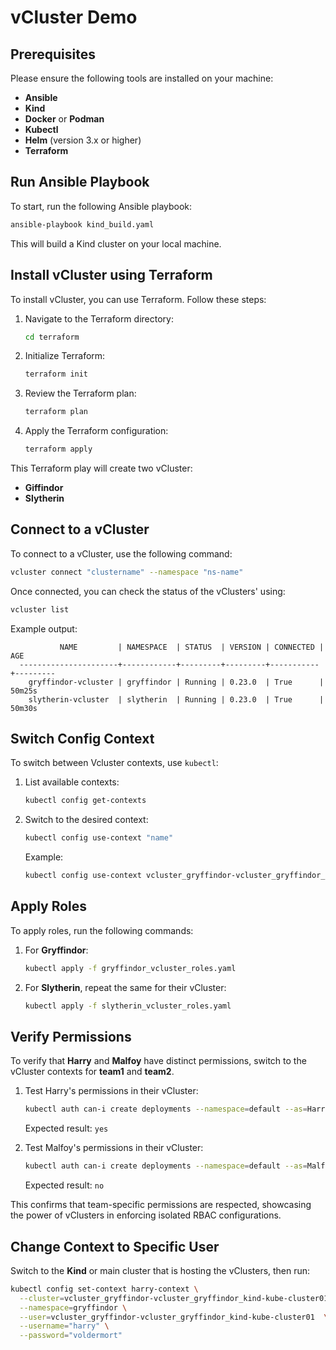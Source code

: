 # vCluster Demo

## Prerequisites

Please ensure the following tools are installed on your machine:

- **Ansible**
- **Kind**
- **Docker** or **Podman**
- **Kubectl**
- **Helm** (version 3.x or higher)
- **Terraform**

## Run Ansible Playbook

To start, run the following Ansible playbook:

```bash
ansible-playbook kind_build.yaml
```

This will build a Kind cluster on your local machine.

## Install vCluster using Terraform

To install vCluster, you can use Terraform. Follow these steps:

1. Navigate to the Terraform directory:
   ```bash
   cd terraform
   ```

2. Initialize Terraform:
   ```bash
   terraform init
   ```

3. Review the Terraform plan:
   ```bash
   terraform plan
   ```

4. Apply the Terraform configuration:
   ```bash
   terraform apply
   ```

This Terraform play will create two vCluster:

- **Giffindor**
- **Slytherin**

## Connect to a vCluster

To connect to a vCluster, use the following command:

```bash
vcluster connect "clustername" --namespace "ns-name"
```

Once connected, you can check the status of the vClusters' using:

```bash
vcluster list
```

Example output:

```
           NAME         | NAMESPACE  | STATUS  | VERSION | CONNECTED |  AGE
  ----------------------+------------+---------+---------+-----------+---------
    gryffindor-vcluster | gryffindor | Running | 0.23.0  | True      | 50m25s
    slytherin-vcluster  | slytherin  | Running | 0.23.0  | True      | 50m30s
```

## Switch Config Context

To switch between Vcluster contexts, use `kubectl`:

1. List available contexts:
   ```bash
   kubectl config get-contexts
   ```

2. Switch to the desired context:
   ```bash
   kubectl config use-context "name"
   ```

   Example:
   ```bash
   kubectl config use-context vcluster_gryffindor-vcluster_gryffindor_kind-kube-cluster01
   ```

## Apply Roles

To apply roles, run the following commands:

1. For **Gryffindor**:
   ```bash
   kubectl apply -f gryffindor_vcluster_roles.yaml
   ```

2. For **Slytherin**, repeat the same for their vCluster:
   ```bash
   kubectl apply -f slytherin_vcluster_roles.yaml
   ```

## Verify Permissions

To verify that **Harry** and **Malfoy** have distinct permissions, switch to the vCluster contexts for **team1** and **team2**.

1. Test Harry's permissions in their vCluster:
   ```bash
   kubectl auth can-i create deployments --namespace=default --as=Harry
   ```
   Expected result: `yes`

2. Test Malfoy's permissions in their vCluster:
   ```bash
   kubectl auth can-i create deployments --namespace=default --as=Malfoy
   ```
   Expected result: `no`

This confirms that team-specific permissions are respected, showcasing the power of vClusters in enforcing isolated RBAC configurations.

## Change Context to Specific User

Switch to the **Kind** or main cluster that is hosting the vClusters, then run:

```bash
kubectl config set-context harry-context \
  --cluster=vcluster_gryffindor-vcluster_gryffindor_kind-kube-cluster01  \
  --namespace=gryffindor \
  --user=vcluster_gryffindor-vcluster_gryffindor_kind-kube-cluster01  \
  --username="harry" \
  --password="voldermort"
```